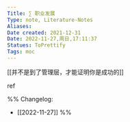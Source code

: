 ```yaml
---
Title: ∑ 职业发展 
Type: note, Literature-Notes 
Aliases: 
Date created: 2021-12-31
Date: 2022-11-27,周日,17:11:37 
Statues: ToPrettify 
Tags: moc
---
```



[[并不是到了管理层，才能证明你是成功的]]












ref

%%
Changelog:
- [[2022-11-27]]
%%



